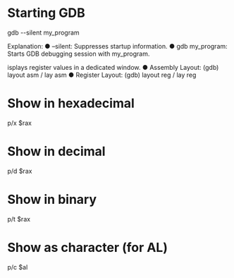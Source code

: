 # Starting GDB 
gdb --silent my_program 

Explanation: 
● –silent: Suppresses startup information. 
● gdb my_program: Starts GDB debugging session with my_program. 


isplays register values in a dedicated window. 
● Assembly Layout: (gdb) layout asm / lay asm
● Register Layout: (gdb) layout reg / lay reg


# Show in hexadecimal
p/x $rax

# Show in decimal
p/d $rax

# Show in binary
p/t $rax

# Show as character (for AL)
p/c $al
